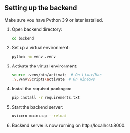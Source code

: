 ## Setting up the backend
Make sure you have Python 3.9 or later installed.

1. Open backend directory:
    ```bash
    cd backend
    ```

2. Set up a virtual environment:

    ```bash
    python -m venv .venv
    ```

3. Activate the virtual environment:

    ```bash
    source .venv/bin/activate  # On Linux/Mac
    .\.venv\Scripts\activate  # On Windows
    ```

4. Install the required packages:

    ```bash
    pip install -r requirements.txt
    ```

5. Start the backend server:

    ```bash
    uvicorn main:app --reload
    ```

6. Backend server is now running on http://localhost:8000.